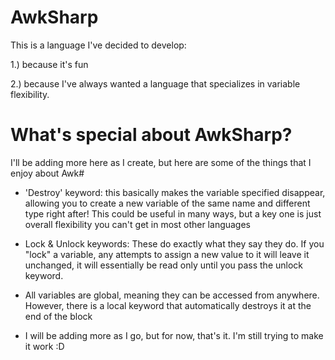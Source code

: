 # AwkSharp
This is a language I've decided to develop:


1.) because it's fun


2.) because I've always wanted a language that specializes in variable flexibility. 

# What's special about AwkSharp?
I'll be adding more here as I create, but here are some of the things that I enjoy about Awk#

- 'Destroy' keyword: this basically makes the variable specified disappear, allowing you to create a new variable of the same name and different type right after! This could
be useful in many ways, but a key one is just overall flexibility you can't get in most other languages

- Lock & Unlock keywords: These do exactly what they say they do. If you "lock" a variable, any attempts to assign a new value to it will leave it unchanged, 
it will essentially be read only until you pass the unlock keyword.

- All variables are global, meaning they can be accessed from anywhere. However, there is a local keyword that automatically destroys it at the end of the block

- I will be adding more as I go, but for now, that's it. I'm still trying to make it work :D
